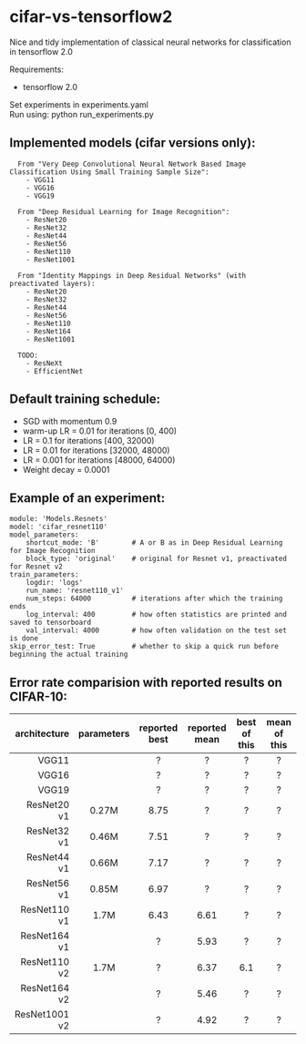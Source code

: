 # cifar-vs-tensorflow2
Nice and tidy implementation of classical neural networks for classification in tensorflow 2.0

Requirements:
- tensorflow 2.0

Set experiments in experiments.yaml \
Run using: python run_experiments.py

## Implemented models (cifar versions only):
```
  From "Very Deep Convolutional Neural Network Based Image Classification Using Small Training Sample Size":
    - VGG11
    - VGG16
    - VGG19

  From "Deep Residual Learning for Image Recognition":
    - ResNet20
    - ResNet32
    - ResNet44
    - ResNet56
    - ResNet110
    - ResNet1001

  From "Identity Mappings in Deep Residual Networks" (with preactivated layers):
    - ResNet20
    - ResNet32
    - ResNet44
    - ResNet56
    - ResNet110
    - ResNet164
    - ResNet1001
    
  TODO:
    - ResNeXt
    - EfficientNet
```

## Default training schedule:
- SGD with momentum 0.9
- warm-up LR = 0.01 for iterations [0, 400)
- LR = 0.1 for iterations [400, 32000)
- LR = 0.01 for iterations [32000, 48000)
- LR = 0.001 for iterations [48000, 64000)
- Weight decay = 0.0001

## Example of an experiment:
```
module: 'Models.Resnets'
model: 'cifar_resnet110'
model_parameters:
    shortcut_mode: 'B'        # A or B as in Deep Residual Learning for Image Recognition
    block_type: 'original'    # original for Resnet v1, preactivated for Resnet v2
train_parameters:
    logdir: 'logs'
    run_name: 'resnet110_v1'
    num_steps: 64000          # iterations after which the training ends
    log_interval: 400         # how often statistics are printed and saved to tensorboard
    val_interval: 4000        # how often validation on the test set is done
skip_error_test: True         # whether to skip a quick run before beginning the actual training
```


## Error rate comparision with reported results on CIFAR-10:

| architecture | parameters | reported best | reported mean | best of this | mean of this |
| ---: | :---: | :---: | :---: | :---: | :---: |
| VGG11 | | ? | ? | ? | ? |
| VGG16 | | ? | ? | ? | ? |
| VGG19 | | ? | ? | ? | ? |
| ResNet20 v1 | 0.27M | 8.75 | ? | ? | ? |
| ResNet32 v1 | 0.46M | 7.51 | ? | ? | ? |
| ResNet44 v1 | 0.66M | 7.17 | ? | ? | ? |
| ResNet56 v1 | 0.85M | 6.97 | ? | ? | ? |
| ResNet110 v1 | 1.7M | 6.43 | 6.61 | ? | ? |
| ResNet164 v1 |  | ? | 5.93 | ? | ? |
| ResNet110 v2 | 1.7M | ? | 6.37 | 6.1 | ? |
| ResNet164 v2 | | ? | 5.46 | ? | ? |
| ResNet1001 v2 | | ? | 4.92 | ? | ? |
